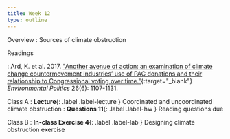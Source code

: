 ```yaml
---
title: Week 12
type: outline
---
```


Overview
: Sources of climate obstruction

Readings

: Ard, K. et al. 2017. ["Another avenue of action: an examination of climate change countermovement industries’ use of PAC donations and their relationship to Congressional voting over time."](https://doi.org/10.1080/09644016.2017.1366291){:target="_blank"} _Environmental Politics_ 26(6): 1107-1131.

Class A
: **Lecture**{: .label .label-lecture } Coordinated and uncoordinated climate obstruction
: **Questions 11**{: .label .label-hw } Reading questions due

Class B
: **In-class Exercise 4**{: .label .label-lab } Designing climate obstruction exercise

